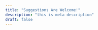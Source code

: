 ```yaml
---
title: "Suggestions Are Welcome!"
description: "this is meta description"
draft: false
---
```

